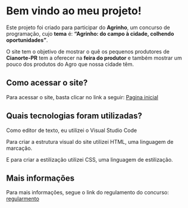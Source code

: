 # Bem vindo ao meu projeto!

Este projeto foi criado para participar do **Agrinho**, um concurso de programação, cujo **tema** é: **“Agrinho: do campo à cidade, colhendo oportunidades”**.

O site tem o objetivo de mostrar o quê os pequenos produtores de **Cianorte-PR** tem a oferecer na **feira do produtor** e também mostrar um pouco dos produtos do Agro que nossa cidade têm.

## Como acessar o site?

Para acessar o site, basta clicar no link a seguir: [Pagina inicial](https://thewayxd.github.io/Agrinho2024/src/pages/index.html)

## Quais tecnologias foram utilizadas?

Como editor de texto, eu utilizei o Visual Studio Code

Para criar a estrutura visual do site utilizei HTML, uma linguagem de marcação.

E para criar a estilização utilizei CSS, uma linguagem de estilização.

## Mais informações

Para mais informações, segue o link do regulamento do concurso: [regularmento](https://www.sistemafaep.org.br/wp-content/uploads/2024/04/9.-Rede-Publica-de-Ensino-Categoria-Programacao.pdf)
